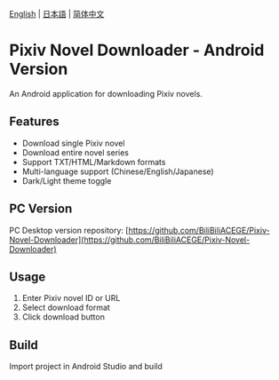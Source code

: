 [English](README_en.md) | [日本語](README_ja.md) | [简体中文](README.md)

# Pixiv Novel Downloader - Android Version

An Android application for downloading Pixiv novels.

## Features
- Download single Pixiv novel
- Download entire novel series
- Support TXT/HTML/Markdown formats
- Multi-language support (Chinese/English/Japanese)
- Dark/Light theme toggle

## PC Version
PC Desktop version repository: [https://github.com/BiliBiliACEGE/Pixiv-Novel-Downloader](https://github.com/BiliBiliACEGE/Pixiv-Novel-Downloader)

## Usage
1. Enter Pixiv novel ID or URL
2. Select download format
3. Click download button

## Build
Import project in Android Studio and build
